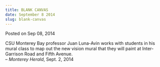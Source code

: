 ```yaml
---
title: BLANK CANVAS
date: September 8 2014
slug: blank-canvas
---
```


 



<span class="date">Posted on Sep 08, 2014    </span>
<p>CSU Monterey Bay professor Juan Luna-Avin works with students in
his mural class to map out the new vision mural that they will
paint at Inter-Garrison Road and Fifth Avenue.<br>
&#x2013; <em>Monterey Herald</em>, Sept. 2, 2014</br></p>





```
